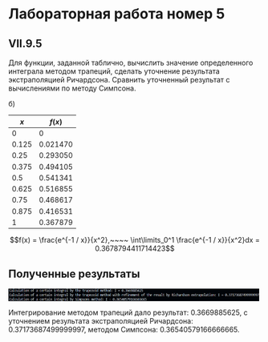 # Лабораторная работа номер 5
## VII.9.5
Для функции, заданной таблично, вычислить значение определенного интеграла методом трапеций, сделать уточнение результата экстраполяцией Ричардсона. Сравнить уточненный результат с вычислениями по методу Симпсона.

б)

|$x$    |$f(x)$  |
|  ---  |   ---  |
|0      |0       |
|0.125  |0.021470|
|0.25   |0.293050|
|0.375  |0.494105|
|0.5    |0.541341|
|0.625  |0.516855|
|0.75   |0.468617|
|0.875  |0.416531|
|1      |0.367879|

$$f(x) = \frac{e^{-1 / x}}{x^2},~~~~ \int\limits_0^1 \frac{e^{-1 / x}}{x^2}dx = 0.3678794411714423$$

## Полученные результаты

<img src = "./images/integration.png" width = "500" height = "25" align = "center"/>

Интегрирование методом трапеций дало результат:  0.3669885625, c уточнением результата экстраполяцией Ричардсона: 0.37173687499999997, методом Симпсона: 0.36540579166666665.